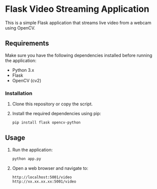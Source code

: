 # Flask Video Streaming Application

This is a simple Flask application that streams live video from a webcam using OpenCV.

## Requirements

Make sure you have the following dependencies installed before running the application:

- Python 3.x
- Flask
- OpenCV (cv2)

### Installation

1. Clone this repository or copy the script.
2. Install the required dependencies using pip:

   ```sh
   pip install flask opencv-python
   ```

## Usage

1. Run the application:

   ```sh
   python app.py
   ```

2. Open a web browser and navigate to:

   ```
   http://localhost:5001/video
   http://xx.xx.xx.xx:5001/video
   ```

